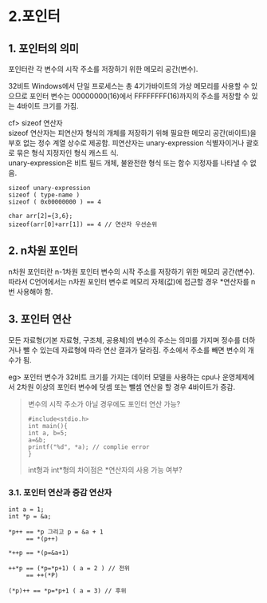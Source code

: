 2.포인터
=========
## 1. 포인터의 의미
포인터란 각 변수의 시작 주소를 저장하기 위한 메모리 공간(변수). 

32비트 Windows에서 단일 프로세스는 총 4기가바이트의 가상 메모리를 사용할 수 있으므로 포인터 변수는 00000000(16)에서 FFFFFFFF(16)까지의 주소를 저장할 수 있는 4바이트 크기를 가짐.

cf> sizeof 연산자  
sizeof 연산자는 피연산자 형식의 개체를 저장하기 위해 필요한 메모리 공간(바이트)을 부호 없는 정수 계열 상수로 제공함.
피연산자는 unary-expression 식별자이거나 괄호로 묶은 형식 지정자인 형식 캐스트 식.  
unary-expression은 비트 필드 개체, 불완전한 형식 또는 함수 지정자를 나타낼 수 없음.  

    sizeof unary-expression  
    sizeof ( type-name )
    sizeof ( 0x00000000 ) == 4

	char arr[2]={3,6};
    sizeof(arr[0]+arr[1]) == 4 // 연산자 우선순위


## 2. n차원 포인터
n차원 포인터란 n-1차원 포인터 변수의 시작 주소를 저장하기 위한 메모리 공간(변수).  
따라서 C언어에서는 n차원 포인터 변수로 메모리 자체(값)에 접근할 경우  *연산자를 n번 사용해야 함. 


## 3. 포인터 연산
모든 자료형(기본 자료형, 구조체, 공용체)의 변수의 주소는 의미를 가지며 정수를 더하거나 뺄 수 있는데 자료형에 따라 연산 결과가 달라짐. 주소에서 주소를 빼면 변수의 개수가 됨.

eg> 포인터 변수가 32비트 크기를 가지는 데이터 모델을 사용하는 cpu나 운영체제에서 2차원 이상의 포인터 변수에 덧셈 또는 뺄셈 연산을 할 경우 4바이트가 증감.

> 변수의 시작 주소가 아닐 경우에도 포인터 연산 가능? 
> 
>     #include<stdio.h>  
>     int main(){
>     int a, b=5;
>     a=&b;
>     printf("%d", *a); // complie error
>     }
> int형과 int*형의 차이점은 *연산자의 사용 가능 여부?

### 3.1. 포인터 연산과 증감 연산자

    int a = 1;
    int *p = &a;
    
    *p++ == *p 그리고 p = &a + 1 
         == *(p++)

    *++p == *(p=&a+1)

    ++*p == (*p=*p+1) ( a = 2 ) // 전위
         == ++(*P)
    
    (*p)++ == *p=*p+1 ( a = 3) // 후위
    
    
    
